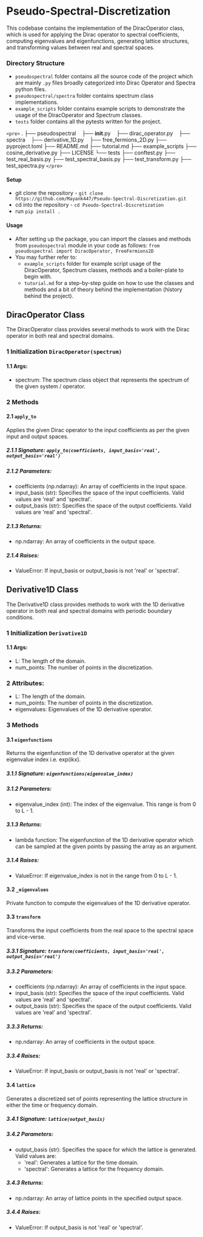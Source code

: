 # Pseudo-Spectral-Discretization

This codebase contains the implementation of the DiracOperator class, which is used for applying the Dirac operator to spectral coefficients, computing eigenvalues and eigenfunctions, generating lattice structures, and transforming values between real and spectral spaces.

### Directory Structure

- `pseudospectral` folder contains all the source code of the project which are mainly `.py` files broadly categorized into Dirac Operator and Spectra python files.
- `pseudospectral/spectra` folder contains spectrum class implementations.
- `example_scripts` folder contains example scripts to demonstrate the usage of the DiracOperator and Spectrum classes.
- `tests` folder contains all the pytests written for the project.

`<pre>`
.
├── pseudospectral
    ├── __init__.py
    ├── dirac_operator.py
    ├── spectra
        ├── derivative_1D.py
        ├── free_fermions_2D.py
├── pyproject.toml
├── README.md
├── tutorial.md
├── example_scripts
    ├── cosine_derivative.py
├── LICENSE
└── tests
    ├── conftest.py
    ├── test_real_basis.py
    ├── test_spectral_basis.py
    ├── test_transform.py
    ├── test_spectra.py
`</pre>`

#### Setup

- git clone the repository - `git clone https://github.com/Mayank447/Pseudo-Spectral-Discretization.git`
- cd into the repository - `cd Pseudo-Spectral-Discretization`
- run `pip install .`

#### Usage

- After setting up the package, you can import the classes and methods from `pseudospectral` module in your code as follows:
  ``from pseudospectral import DiracOperator, FreeFermions2D``
- You may further refer to:
  - `example_scripts` folder for example script usage of the DiracOperator, Spectrum classes, methods and a boiler-plate to begin with.
  - `tutorial.md` for a step-by-step guide on how to use the classes and methods and a bit of theory behind the implementation (history behind the project).

## DiracOperator Class

The DiracOperator class provides several methods to work with the Dirac operator in both real and spectral domains.

### 1 Initialization ``DiracOperator(spectrum)``

#### 1.1 Args:

- spectrum: The spectrum class object that represents the spectrum of the given system / operator.

### 2 Methods

#### 2.1 ``apply_to``

Applies the given Dirac operator to the input coefficients as per the given input and output spaces.

##### 2.1.1 Signature: ``apply_to(coefficients, input_basis='real', output_basis='real')``

##### 2.1.2 Parameters:

- coefficients (np.ndarray): An array of coefficients in the input space.
- input_basis (str): Specifies the space of the input coefficients. Valid values are 'real' and 'spectral'.
- output_basis (str): Specifies the space of the output coefficients. Valid values are 'real' and 'spectral'.

##### 2.1.3 Returns:

- np.ndarray: An array of coefficients in the output space.

##### 2.1.4 Raises:

- ValueError: If input_basis or output_basis is not 'real' or 'spectral'.

## Derivative1D Class

The Derivative1D class provides methods to work with the 1D derivative operator in both real and spectral domains with periodic boundary conditions.

### 1 Initialization ``Derivative1D``
#### 1.1 Args:
- L: The length of the domain.
- num_points: The number of points in the discretization.

### 2 Attributes:
- L: The length of the domain.
- num_points: The number of points in the discretization.
- eigenvalues: Eigenvalues of the 1D derivative operator.

### 3 Methods
#### 3.1 ``eigenfunctions``
Returns the eigenfunction of the 1D derivative operator at the given eigenvalue index i.e. exp(ikx).

##### 3.1.1 Signature: `eigenfunctions(eigenvalue_index)`

##### 3.1.2 Parameters:
- eigenvalue_index (int): The index of the eigenvalue. This range is from 0 to L - 1.

##### 3.1.3 Returns:
- lambda function: The eigenfunction of the 1D derivative operator which can be sampled at the given points by passing the array as an argument.

##### 3.1.4 Raises:
- ValueError: If eigenvalue_index is not in the range from 0 to L - 1.

#### 3.2 ``_eigenvalues``
Private function to compute the eigenvalues of the 1D derivative operator.

#### 3.3 ``transform``
Transforms the input coefficients from the real space to the spectral space and vice-verse.

##### 3.3.1 Signature: `transform(coefficients, input_basis='real', output_basis='real')`

##### 3.3.2 Parameters:
- coefficients (np.ndarray): An array of coefficients in the input space.
- input_basis (str): Specifies the space of the input coefficients. Valid values are 'real' and 'spectral'.
- output_basis (str): Specifies the space of the output coefficients. Valid values are 'real' and 'spectral'.

##### 3.3.3 Returns:
- np.ndarray: An array of coefficients in the output space.

##### 3.3.4 Raises:
- ValueError: If input_basis or output_basis is not 'real' or 'spectral'.

#### 3.4 ``lattice``
Generates a discretized set of points representing the lattice structure in either the time or frequency domain.

##### 3.4.1 Signature: `lattice(output_basis)`

##### 3.4.2 Parameters:
- output_basis (str): Specifies the space for which the lattice is generated. Valid values are:
    - 'real': Generates a lattice for the time domain.
    - 'spectral': Generates a lattice for the frequency domain.

##### 3.4.3 Returns:
- np.ndarray: An array of lattice points in the specified output space.

##### 3.4.4 Raises:
- ValueError: If output_basis is not 'real' or 'spectral'.
